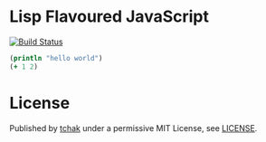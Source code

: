 # Lisp Flavoured JavaScript
[![Build Status](https://travis-ci.org/lfjs-project/lfjs.svg)](https://travis-ci.org/lfjs-project/lfjs)

```clojure
(println "hello world")
(+ 1 2)
```

# License

Published by [tchak](https://github.com/tchak) under a permissive MIT License, see [LICENSE](./LICENSE).
